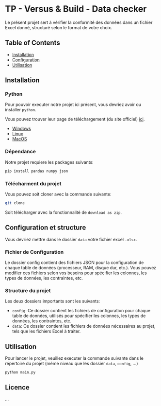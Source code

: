 # TP - Versus & Build - Data checker

Le présent projet sert à vérifier la conformité des données dans un fichier Excel donné, 
structuré selon le format de votre choix.

## Table of Contents
- [Installation](#installation)
- [Configuration](#configuration)
- [Utilisation](#utilisation)

## Installation

### Python 
Pour pouvoir executer notre projet ici présent, vous devriez avoir ou installer `python`.

Vous pouvez trouver leur page de téléchargement (du site officiel) [ici](https://www.python.org/downloads/).
* [Windows](https://www.digitalocean.com/community/tutorials/install-python-windows-10)
* [Linux](https://kinsta.com/knowledgebase/install-python/#linux)
* [MacOS](https://kinsta.com/knowledgebase/install-python/#mac)

### Dépendance
Notre projet requiere les packages suivants:

```bash
pip install pandas numpy json
```

### Télécharment du projet
Vous pouvez soit cloner avec la commande suivante:
```bash
git clone 
```
Soit télécharger avec la fonctionnalité de `download as zip`.

## Configuration et structure
Vous devriez mettre dans le dossier `data` votre fichier excel `.xlsx`.

### Fichier de Configuration
Le dossier config contient des fichiers JSON pour la configuration de chaque 
table de données (processeur, RAM, disque dur, etc.). 
Vous pouvez modifier ces fichiers selon vos besoins pour spécifier les colonnes, 
les types de données, les contraintes, etc.

### Structure du projet
Les deux dossiers importants sont les suivants:
* `config`: Ce dossier contient les fichiers de configuration pour chaque table de données, utilisés pour 
spécifier les colonnes, les types de données, les contraintes, etc.
* `data`: Ce dossier contient les fichiers de données nécessaires au projet, tels que les fichiers Excel à traiter.


## Utilisation
Pour lancer le projet, veuillez executer la commande suivante 
dans le répertoire du projet (même niveau que les dossier `data`, `config`, ...)

```bash
python main.py
```

## Licence
...
